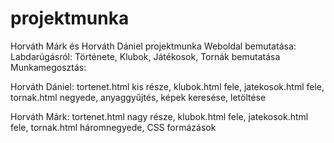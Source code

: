 # projektmunka
Horváth Márk és Horváth Dániel projektmunka
Weboldal bemutatása:
Labdarúgásról: Története, Klubok, Játékosok, Tornák bemutatása
Munkamegosztás: 

Horváth Dániel: tortenet.html kis része, klubok.html fele, jatekosok.html fele, tornak.html negyede, anyaggyűjtés, képek keresése, letöltése 

Horváth Márk: tortenet.html nagy része, klubok.html fele, jatekosok.html fele, tornak.html háromnegyede, CSS formázások
